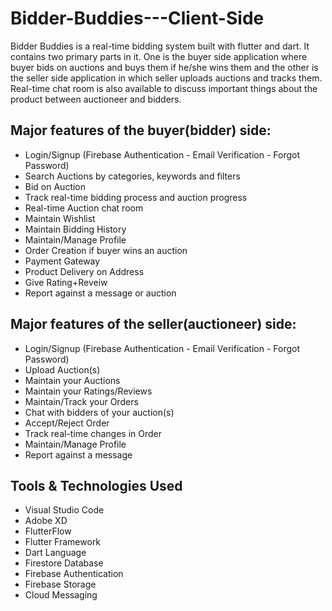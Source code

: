 # Bidder-Buddies---Client-Side
Bidder Buddies is a real-time bidding system built with flutter and dart. It contains two primary parts in it. One is the buyer side application where buyer bids on auctions and buys them if he/she wins them and the other is the seller side application in which seller uploads auctions and tracks them. Real-time chat room is also available to discuss important things about the product between auctioneer and bidders.

## Major features of the buyer(bidder) side:
* Login/Signup (Firebase Authentication - Email Verification - Forgot Password)
* Search Auctions by categories, keywords and filters
* Bid on Auction
* Track real-time bidding process and auction progress
* Real-time Auction chat room
* Maintain Wishlist
* Maintain Bidding History
* Maintain/Manage Profile
* Order Creation if buyer wins an auction
* Payment Gateway
* Product Delivery on Address
* Give Rating+Reveiw
* Report against a message or auction

## Major features of the seller(auctioneer) side:
* Login/Signup (Firebase Authentication - Email Verification - Forgot Password)
* Upload Auction(s)
* Maintain your Auctions
* Maintain your Ratings/Reviews
* Maintain/Track your Orders
* Chat with bidders of your auction(s)
* Accept/Reject Order
* Track real-time changes in Order
* Maintain/Manage Profile
* Report against a message

## Tools & Technologies Used
* Visual Studio Code
* Adobe XD
* FlutterFlow
* Flutter Framework
* Dart Language
* Firestore Database
* Firebase Authentication
* Firebase Storage
* Cloud Messaging
